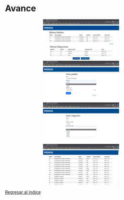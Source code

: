 # Avance

<div style="text-align: center;">
<img src="./resources/prototipo/A1.jpeg" alt="A1" style="width: 50%; height: auto;"/>
</div>

<div style="text-align: center;">
<img src="./resources/prototipo/A2.jpeg" alt="A2" style="width: 50%; height: auto;"/>
</div>

<div style="text-align: center;">
<img src="./resources/prototipo/A3.jpeg" alt="A3" style="width: 50%; height: auto;"/>
</div>

<div style="text-align: center;">
<img src="./resources/prototipo/A4.jpeg" alt="A4" style="width: 50%; height: auto;"/>
</div>


[Regresar al índice](Indice.md)